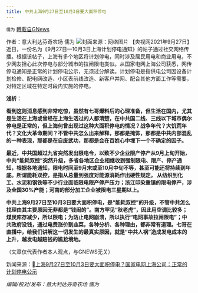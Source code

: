 ```yaml
---
title: 中共上海9月27日至10月3日要大面积停电
---
```

`儒为` [轉載自GNews](https://gnews.org/zh-hans/1557663/)

作者：意大利达芬奇农场 儒为
![](https://assets.gnews.org/wp-content/uploads/2021/09/上海停电.jpeg)封面来源：网络图片
【央视网2021年9月27日】近日，一份名为《9月27日—10月3日上海计划停电通知》的帖子通过社交网络传播。根据该帖子，上海有多个地区将计划停电，同时涉及居民用电和商业用电，不少网友担心此次停电与部分城市的拉闸限电类似。从国家电网上海公司获悉，网传停电通知是正常的计划停电公示，无须过分解读。计划停电是指供电公司因设备计划检修、配电网改造、小区表前线改造、新客户并网、配合其他方面工作等需要，对特定区域在特定时段内实施的停电。

**浅析：**

**看到这则消息感到非常吃惊，虽然有七哥爆料后的心理准备，但生活在国内，尤其是生活在上海或曾经在上海生活过的人都清楚，在中共国二线、三线以下城市偶尔停电是正常的，但上海何曾出现过这种大面积停电的情况？战争年代？大饥荒年代？文化大革命期间？不管中共怎么出来解释，那都是掩饰，那都是中共内部混乱的一种表现，那都是在自废武功，那都是会在百姓心中埋下一个不确定的因子。**

**最近，中共国超过九省突然发出限电令，以致不少企业限产停产从9月上旬开始，中共“能耗双控”突然升级，多省各地区企业相继收到强制限电、限产、停产通知，根据各地通知，限电时间至9月末或至10月中旬不等，甚至可能还将持续到年底。所谓能耗双控，是指从总量到强度对能源消耗作出硬性规定。 从纺织到化工、水泥和钢铁等不少行业面临限电限产停产压力；浙江印染重镇的限电停产，涉及全国30%产能；河南的部分加工企业被限电三星期以上。**

**中共上海9月27日至10月3日要大面积停电，是“能耗双控”的升级，不管中共怎么找理由其主要原因无非都是“钱闹的”。南方罕见“秋老虎”，因此用空调比较多；煤炭库存减少，所以限电；为防止电网崩溃，所以执行“电网事故拉闸限电”；中共政府没钱，通过电费涨价割韭菜，各种分析、各种理由，都非常有道理。七哥在直播中，给我们讲解这一切发生的最真实原因，就是“中共人祸”造成发电成本的上升，越发电越赔钱的尴尬境地。**

（文章仅代表作者本人观点，与GNEWS无关）

新闻来源：🔗[上海9月27日至10月3日要大面积停电？国家电网上海公司：正常的计划停电公示](https://news.cctv.com/2021/09/27/ARTI6cXRoSMBdntCPaVoM0Bo210927.shtml?spm=C94212.P4YnMod9m2uD.ENPMkWvfnaiV.177)

*编辑/校对/发布：意大利达芬奇农场 儒为*

